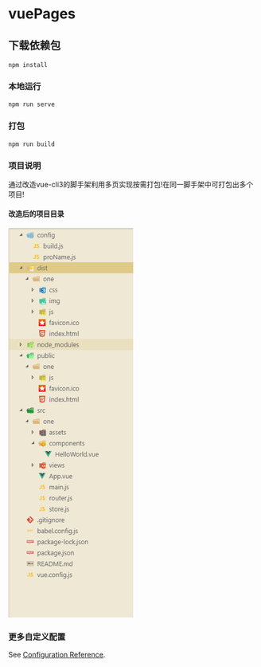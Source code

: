 # vuePages

## 下载依赖包
```
npm install
```

### 本地运行
```
npm run serve
```

### 打包
```
npm run build
```

### 项目说明
通过改造vue-cli3的脚手架利用多页实现按需打包!在同一脚手架中可打包出多个项目!
#### 改造后的项目目录
![Image text]( https://github.com/qq929323125/my-img/blob/master/2018-12-20_091855.jpg)

### 更多自定义配置
See [Configuration Reference](https://cli.vuejs.org/config/).
